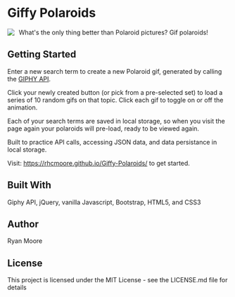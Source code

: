 # Giffy Polaroids

<img src="assets/images/demo.png"
    style="float: left; margin-right: 10px;" />

What's the only thing better than Polaroid pictures? Gif polaroids!

## Getting Started

Enter a new search term to create a new Polaroid gif, generated by calling the <a href="https://developers.giphy.com/">GIPHY API</a>.

Click your newly created button (or pick from a pre-selected set) to load a series of 10 random gifs on that topic. Click each gif to toggle on or off the animation.

Each of your search terms are saved in local storage, so when you visit the page again your polaroids will pre-load, ready to be viewed again. 

Built to practice API calls, accessing JSON data, and data persistance in local storage.

Visit: https://rhcmoore.github.io/Giffy-Polaroids/ to get started.

## Built With
Giphy API, jQuery, vanilla Javascript, Bootstrap, HTML5, and CSS3

## Author
Ryan Moore

## License
This project is licensed under the MIT License - see the LICENSE.md file for details

<a>
